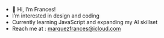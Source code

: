 - 👋 Hi, I’m Frances!
- I’m interested in design and coding
- Currently learning JavaScript and expanding my AI skillset
- Reach me at : marquezfrances@icloud.com
